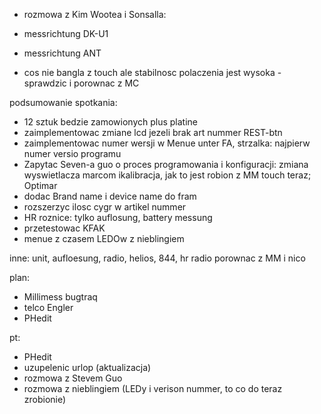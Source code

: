 - rozmowa z Kim Wootea i Sonsalla:
- messrichtung DK-U1
- messrichtung ANT

- cos nie bangla z touch ale stabilnosc polaczenia jest wysoka - sprawdzic i porownac z MC


podsumowanie spotkania:
- 12 sztuk bedzie zamowionych  plus platine
- zaimplementowac zmiane lcd jezeli brak art nummer REST-btn
- zaimplementowac numer wersji w Menue unter FA, strzalka: najpierw numer versio programu
- Zapytac Seven-a guo o proces programowania i konfiguracji:  zmiana wyswietlacza marcom ikalibracja, jak to jest robion z MM touch teraz; Optimar
- dodac Brand name i device name do fram
- rozszerzyc ilosc cygr w artikel nummer
- HR roznice: tylko auflosung, battery messung
- przetestowac KFAK
- menue z czasem LEDOw z nieblingiem



inne: unit, aufloesung, radio, helios, 844, hr
radio porownac z MM i nico


plan:
- Millimess bugtraq
- telco Engler
- PHedit

pt:
- PHedit
- uzupelenic urlop (aktualizacja)
- rozmowa z Stevem Guo
- rozmowa z nieblingiem (LEDy i verison nummer, to co do teraz zrobionie)